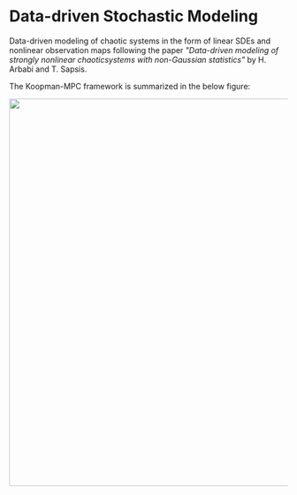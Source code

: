 # Data-driven Stochastic Modeling
Data-driven modeling of chaotic systems in the form of linear SDEs and nonlinear observation maps
following the paper
*"Data-driven modeling of strongly nonlinear chaoticsystems with non-Gaussian statistics"*
 by H. Arbabi and T. Sapsis.
 
 The Koopman-MPC framework is summarized in the below figure:

<img src="https://github.com/arbabiha/KoopmanMPC_for_flowcontrol/blob/master/thehood/BigPic.png" width="700">

